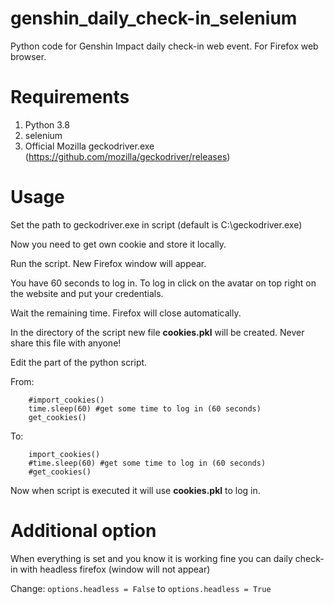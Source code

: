 # genshin_daily_check-in_selenium
Python code for Genshin Impact daily check-in web event. For Firefox web browser.

# Requirements
1. Python 3.8
2. selenium
3. Official Mozilla geckodriver.exe (https://github.com/mozilla/geckodriver/releases)

# Usage
Set the path to geckodriver.exe in script (default is C:\geckodriver.exe)

Now you need to get own cookie and store it locally.

Run the script. New Firefox window will appear.

You have 60 seconds to log in. To log in click on the avatar on top right on the website and put your credentials.

Wait the remaining time. Firefox will close automatically.

In the directory of the script new file **cookies.pkl** will be created. Never share this file with anyone!

Edit the part of the python script.

From:
```
    #import_cookies()
    time.sleep(60) #get some time to log in (60 seconds)
    get_cookies()
```
To:
```
    import_cookies()
    #time.sleep(60) #get some time to log in (60 seconds)
    #get_cookies()
```
Now when script is executed it will use **cookies.pkl** to log in.

# Additional option
When everything is set and you know it is working fine you can daily check-in with headless firefox (window will not appear)

Change:
```options.headless = False```
to
```options.headless = True```
